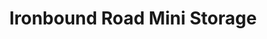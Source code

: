 ---
title: "Ironbound Road Mini Storage"
url: /williamsburg/ironbound-road-mini-storage-ironbound-road-3/
shop: storage rental
---